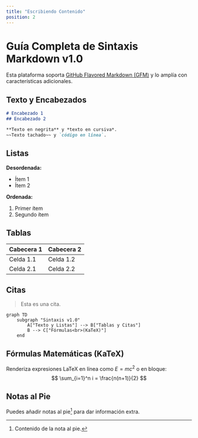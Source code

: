 ```yaml
---
title: "Escribiendo Contenido"
position: 2
---
```


# Guía Completa de Sintaxis Markdown v1.0

Esta plataforma soporta [GitHub Flavored Markdown (GFM)](https://github.github.com/gfm/) y lo amplía con características adicionales.

## Texto y Encabezados

```markdown
# Encabezado 1
## Encabezado 2

**Texto en negrita** y *texto en cursiva*.
~~Texto tachado~~ y `código en línea`.
```

## Listas

**Desordenada:**
* Ítem 1
* Ítem 2

**Ordenada:**
1. Primer ítem
2. Segundo ítem

## Tablas

| Cabecera 1 | Cabecera 2 |
| :--- | :--- |
| Celda 1.1 | Celda 1.2 |
| Celda 2.1 | Celda 2.2 |

## Citas
> Esta es una cita.

```mermaid
graph TD
    subgraph "Sintaxis v1.0"
        A["Texto y Listas"] --> B["Tablas y Citas"]
        B --> C["Fórmulas<br>(KaTeX)"]
    end
```

## Fórmulas Matemáticas (KaTeX)

Renderiza expresiones LaTeX en línea como $E=mc^2$ o en bloque:
$$
\sum_{i=1}^n i = \frac{n(n+1)}{2}
$$

## Notas al Pie
Puedes añadir notas al pie[^1] para dar información extra.

[^1]: Contenido de la nota al pie.
